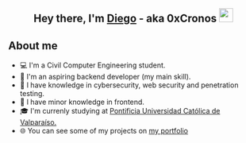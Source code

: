 <h2 align="center">Hey there, I'm <a href="https://dmcoder.dev/">Diego</a> - aka 0xCronos 
  <img src="https://media.giphy.com/media/hvRJCLFzcasrR4ia7z/giphy.gif" width="28">
</h2>

## About me

* 💻 I'm a Civil Computer Engineering student.
* 🌱 I'm an aspiring backend developer (my main skill).
* 🔐 I have knowledge in cybersecurity, web security and penetration testing.
* 🎨 I have minor knowledge in frontend.
* 🎓 I'm currenly studying at <a href="https://www.pucv.cl/">Pontificia Universidad Católica de Valparaíso.</a>
* 🌐 You can see some of my projects on [my portfolio](https://dmcoder.dev/)
